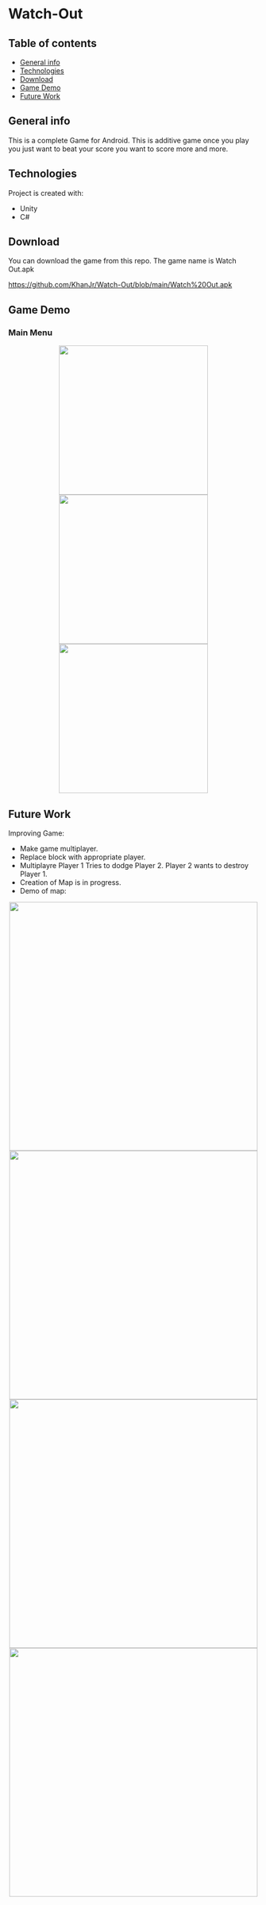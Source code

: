# Watch-Out

## Table of contents
* [General info](#general-info)
* [Technologies](#technologies)
* [Download](#setup)
* [Game Demo](#game-demo)
* [Future Work](#future-work)

## General info
This is a complete Game for Android. This is additive game once you play you just want to beat your score you want to score more and more.
	
## Technologies
Project is created with:
* Unity
* C#
	
## Download
You can download the game from this repo. The game name is Watch Out.apk

https://github.com/KhanJr/Watch-Out/blob/main/Watch%20Out.apk

## Game Demo

### Main Menu
<p align="center">
  <img src="https://github.com/KhanJr/Watch-Out/blob/main/Images/StartGame" width="300">
  <img src="https://github.com/KhanJr/Watch-Out/blob/main/Images/GamePlay" width="300">
  <img src="https://github.com/KhanJr/Watch-Out/blob/main/Images/GameEnd" width="300">
</p>

## Future Work
Improving Game:
* Make game multiplayer.
* Replace block with appropriate player.
* Multiplayre Player 1 Tries to dodge Player 2. Player 2 wants to destroy Player 1.
* Creation of Map is in progress.
* Demo of map: 
<p align="center">
  <img src="https://github.com/KhanJr/Watch-Out/blob/main/Images/index2.jpeg" width="500">
  <img src="https://github.com/KhanJr/Watch-Out/blob/main/Images/index1.jpeg" width="500">
  <img src="https://github.com/KhanJr/Watch-Out/blob/main/Images/index3.jpeg" width="500">
  <img src="https://github.com/KhanJr/Watch-Out/blob/main/Images/index.jpeg" width="500"

</p>
